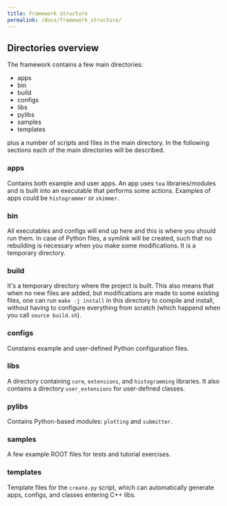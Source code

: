 ```yaml
---
title: Framework structure
permalink: /docs/framework_structure/
---
```


## Directories overview

The framework contains a few main directories:
- apps
- bin
- build
- configs
- libs
- pylibs
- samples
- templates

plus a number of scripts and files in the main directory. In the following sections each of the main directories will be described.

### apps

Contains both example and user apps. An app uses `tea` libraries/modules and is built into an executable that performs some actions. Examples of apps could be `histogrammer` or `skimmer`.

### bin

All executables and configs will end up here and this is where you should run them. In case of Python files, a symlink will be created, such that no rebuilding is necessary when you make some modifications. It is a temporary directory.

### build

It's a temporary directory where the project is built. This also means that when no new files are added, but modifications are made to some existing files, one can run `make -j install` in this directory to compile and install, without having to configure everything from scratch (which happend when you call `source build.sh`).

### configs

Constains example and user-defined Python configuration files.

### libs

A directory containing `core`, `extensions`, and `histogramming` libraries. It also contains a directory `user_extensions` for user-defined classes.

### pylibs

Contains Python-based modules: `plotting` and `submitter`.

### samples

A few example ROOT files for tests and tutorial exercises.

### templates

Template files for the `create.py` script, which can automatically generate apps, configs, and classes entering C++ libs.
